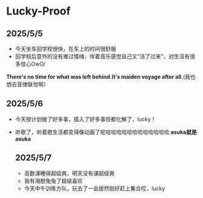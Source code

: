 # Lucky-Proof
## 2025/5/5
* 今天坐车回学校很快，在车上的时间很舒服
* 回学校后意外的没有难过情绪，伴着音乐感觉自己又“活了过来”，对生活有很多信心OwO/
  
**There's no time for what was left behind.It's maiden voyage after all.**(我也想去音律联觉啊）

## 2025/5/6
* 今天按计划做了好多事，插入了好多事但都化解了，lucky！
* 听歌了，听着歌生活都变得像动画了呢哈哈哈哈哈哈哈哈哈哈哈哈
**asuka就是asuka**

  ## 2025/5/7
  * 高数课睡得超级爽，明天没有课超级爽
  * 我有海胆兔兔了超级喜欢
  * 今天中午训练方队，玩去了一会居然刚好赶上集合哎，lucky

